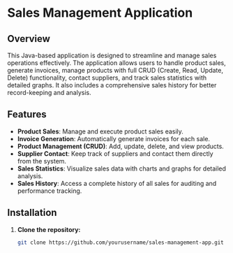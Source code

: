 # Sales Management Application

## Overview

This Java-based application is designed to streamline and manage sales operations effectively. The application allows users to handle product sales, generate invoices, manage products with full CRUD (Create, Read, Update, Delete) functionality, contact suppliers, and track sales statistics with detailed graphs. It also includes a comprehensive sales history for better record-keeping and analysis.

## Features

- **Product Sales**: Manage and execute product sales easily.
- **Invoice Generation**: Automatically generate invoices for each sale.
- **Product Management (CRUD)**: Add, update, delete, and view products.
- **Supplier Contact**: Keep track of suppliers and contact them directly from the system.
- **Sales Statistics**: Visualize sales data with charts and graphs for detailed analysis.
- **Sales History**: Access a complete history of all sales for auditing and performance tracking.


## Installation

1. **Clone the repository:**
   ```bash
   git clone https://github.com/yourusername/sales-management-app.git
